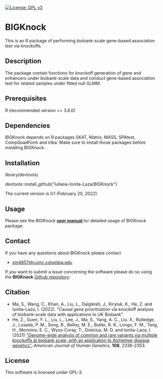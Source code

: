 [![License: GPL v3](https://img.shields.io/badge/License-GPLv3-blue.svg)](https://www.gnu.org/licenses/gpl-3.0)
# BIGKnock 
This is an R package of performing biobank-scale gene-based association test via knockoffs.

## Description
The package contain functions for knockoff generation of gene and enhancers under biobank-scale data and conduct gene-based association test for related samples under fitted null GLMM.

## Prerequisites
R (recommended version >= 3.6.0)

## Dependencies
BIGKnock depends on R packages SKAT, Matrix, MASS, SPAtest, CompQuadForm and irlba. Make sure to install those packages before installing BIGKnock.
    
## Installation
library(devtools) 

devtools::install_github("Iuliana-Ionita-Laza/BIGKnock")

The current version is 0.1 (February 20, 2022).

## Usage
Please see the BIGKnock <a href="https://github.com/Iuliana-Ionita-Laza/BIGKnock/blob/master/BIGKnock_0.1.pdf"> **user manual** </a> for detailed usage of BIGKnock package. 

## Contact
If you have any questions about BIGKnock please contact

- <sm4857@cumc.columbia.edu>

If you want to submit a issue concerning the software please do so using the **BIGKnock** [Github repository](https://github.com/Iuliana-Ionita-Laza/BIGKnock/issues).


## Citation
* Ma, S., Wang, C., Khan, A., Liu, L., Dalgleish, J., Kiryluk, K., He, Z. and Ionita-Laza, I. (2022). "Causal gene prioritization via knockoff analysis of biobank-scale data with applications to UK Biobank". 
* He, Z., Guen, Y. L., Liu, L., Lee, J., Ma, S., Yang, A. C.,  Liu. X., Rutledge, J., Losada, P. M., Song, B., Belloy, M. E., Butler, R. R., Longo, F. M., Tang, H., Mormino, E. C., Wyss-Coray, T., Greicius, M. D. and Ionita-Laza, I. (2021) ["Genome-wide analysis of common and rare variants via multiple knockoffs at biobank scale, with an application to Alzheimer disease genetics".](https://doi.org/10.1016/j.ajhg.2021.10.009) _American Journal of Human Genetics_, **108**, 2336-2353.


## License
This software is licensed under GPL-3.
